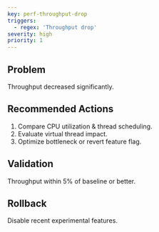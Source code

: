 ```yaml
---
key: perf-throughput-drop
triggers:
  - regex: 'Throughput drop'
severity: high
priority: 1
---
```

## Problem
Throughput decreased significantly.
## Recommended Actions
1. Compare CPU utilization & thread scheduling.
2. Evaluate virtual thread impact.
3. Optimize bottleneck or revert feature flag.
## Validation
Throughput within 5% of baseline or better.
## Rollback
Disable recent experimental features.
